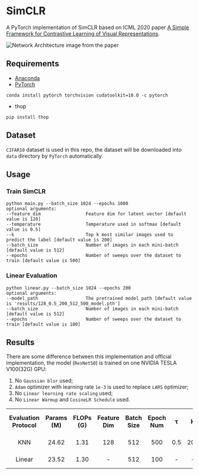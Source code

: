 # SimCLR
A PyTorch implementation of SimCLR based on ICML 2020 paper [A Simple Framework for Contrastive Learning of Visual Representations](https://arxiv.org/abs/2002.05709).

![Network Architecture image from the paper](structure.png)

## Requirements
- [Anaconda](https://www.anaconda.com/download/)
- [PyTorch](https://pytorch.org)
```
conda install pytorch torchvision cudatoolkit=10.0 -c pytorch
```
- thop
```
pip install thop
```

## Dataset
`CIFAR10` dataset is used in this repo, the dataset will be downloaded into `data` directory by `PyTorch` automatically.

## Usage
### Train SimCLR
```
python main.py --batch_size 1024 --epochs 1000 
optional arguments:
--feature_dim                 Feature dim for latent vector [default value is 128]
--temperature                 Temperature used in softmax [default value is 0.5]
--k                           Top k most similar images used to predict the label [default value is 200]
--batch_size                  Number of images in each mini-batch [default value is 512]
--epochs                      Number of sweeps over the dataset to train [default value is 500]
```

### Linear Evaluation
```
python linear.py --batch_size 1024 --epochs 200 
optional arguments:
--model_path                  The pretrained model path [default value is 'results/128_0.5_200_512_500_model.pth']
--batch_size                  Number of images in each mini-batch [default value is 512]
--epochs                      Number of sweeps over the dataset to train [default value is 100]
```

## Results
There are some difference between this implementation and official implementation, the model (`ResNet50`) is trained on 
one NVIDIA TESLA V100(32G) GPU:
1. No `Gaussian blur` used;
2. `Adam` optimizer with learning rate `1e-3` is used to replace `LARS` optimizer;
3. No `Linear learning rate scaling` used;
4. No `Linear Warmup` and `CosineLR Schedule` used.

<table>
	<tbody>
		<!-- START TABLE -->
		<!-- TABLE HEADER -->
		<th>Evaluation Protocol</th>
		<th>Params (M)</th>
		<th>FLOPs (G)</th>
		<th>Feature Dim</th>
		<th>Batch Size</th>
		<th>Epoch Num</th>
		<th>τ</th>
		<th>K</th>
		<th>Top1 Acc %</th>
		<th>Top5 Acc %</th>
		<th>Download</th>
		<!-- TABLE BODY -->
		<tr>
			<td align="center">KNN</td>
			<td align="center">24.62</td>
			<td align="center">1.31</td>
			<td align="center">128</td>
			<td align="center">512</td>
			<td align="center">500</td>
			<td align="center">0.5</td>
			<td align="center">200</td>
			<td align="center">89.1</td>
			<td align="center">99.6</td>
			<td align="center"><a href="https://pan.baidu.com/s/1pRwF6Uw5xnqvs2p2xQK4ZQ">model</a>&nbsp;|&nbsp;gc5k</td>
		</tr>
		<tr>
			<td align="center">Linear</td>
			<td align="center">23.52</td>
			<td align="center">1.30</td>
			<td align="center">-</td>
			<td align="center">512</td>
			<td align="center">100</td>
			<td align="center">-</td>
			<td align="center">-</td>
			<td align="center"><b>92.0</b></td>
			<td align="center"><b>99.8</b></td>
			<td align="center"><a href="https://pan.baidu.com/s/1HQSNe2J-g1ptCiwKhz05cQ">model</a>&nbsp;|&nbsp;f7j2</td>
		</tr>
	</tbody>
</table>

